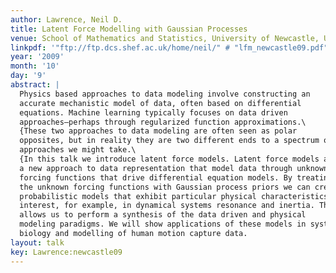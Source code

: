 ```yaml
---
author: Lawrence, Neil D.
title: Latent Force Modelling with Gaussian Processes
venue: School of Mathematics and Statistics, University of Newcastle, U.K.
linkpdf: '"ftp://ftp.dcs.shef.ac.uk/home/neil/" # "lfm_newcastle09.pdf"'
year: '2009'
month: '10'
day: '9'
abstract: |
  Physics based approaches to data modeling involve constructing an
  accurate mechanistic model of data, often based on differential
  equations. Machine learning typically focuses on data driven
  approaches—perhaps through regularized function approximations.\
  {These two approaches to data modeling are often seen as polar
  opposites, but in reality they are two different ends to a spectrum of
  approaches we might take.\
  {In this talk we introduce latent force models. Latent force models are
  a new approach to data representation that model data through unknown
  forcing functions that drive differential equation models. By treating
  the unknown forcing functions with Gaussian process priors we can create
  probabilistic models that exhibit particular physical characteristics of
  interest, for example, in dynamical systems resonance and inertia. This
  allows us to perform a synthesis of the data driven and physical
  modeling paradigms. We will show applications of these models in systems
  biology and modelling of human motion capture data.
layout: talk
key: Lawrence:newcastle09
---
```

